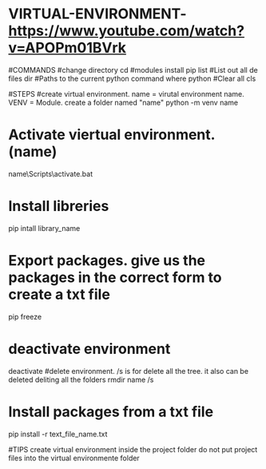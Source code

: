 # VIRTUAL-ENVIRONMENT- https://www.youtube.com/watch?v=APOPm01BVrk
#COMMANDS
  #change directory
  cd 
  #modules install
  pip list 
  #List out all de files
  dir
  #Paths to the current python command
  where python
  #Clear all
  cls
  
  
#STEPS
  #create virtual environment. name = virutal environment name. VENV = Module. create a folder named "name"
  python -m venv name
  # Activate viertual environment. (name)
  name\Scripts\activate.bat
  # Install libreries
  pip intall library_name
  # Export packages. give us the packages in the correct form to create a txt file
  pip freeze
  # deactivate environment
  deactivate
  #delete environment. /s is for delete all the tree. it also can be deleted deliting all the folders
  rmdir  name /s
  
  # Install packages from a txt file
  pip install -r text_file_name.txt


#TIPS
create virtual environment inside the project folder
do not put project files into the virtual environmente folder
